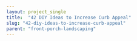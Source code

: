 ```yaml
---
layout: project_single
title:  "42 DIY Ideas to Increase Curb Appeal"
slug: "42-diy-ideas-to-increase-curb-appeal"
parent: "front-porch-landscaping"
---
```

 